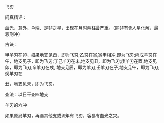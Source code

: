 飞刃

问真精评：

血光、意外、争端、是非之星，出现在月时两柱最严重。（除非有贵人星化解，最忌刑冲）

古诀：

甲羊刃在卯，如果地支见酉，即为飞刃;乙刃在寅,寅申相冲,即为飞刃;丙戊羊刃在午，地支见子，即为飞刃;丁己羊刃在未,地支见丑，即为飞刃;庚羊刃在酉,地支见卯，即为飞刃;辛羊刃在戌, 地支见辰，即为羊刃;壬羊刃在子,地支见午，即为飞刃;癸羊刃在

丑，地支见未，即为飞刃。

查法：以日干查四地支

羊刃的六冲

如果原局羊刃，再遇其他支或流年有飞刃，容易有血光之灾。

